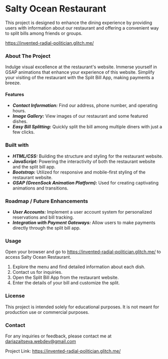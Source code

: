 # Salty Ocean Restaurant

This project is designed to enhance the dining experience by providing users with information about our restaurant and offering a convenient way to split bills among friends or groups.

<https://invented-radial-politician.glitch.me/>

### About The Project
Indulge visual excellence at the restaurant's website. Immerse yourself in GSAP animations that enhance your experience of this website. Simplify your visiting of the restaurant with the Split Bill App, making payments a breeze.
#### Features
* ***Contact Information:*** Find our address, phone number, and operating hours.
* ***Image Gallery:*** View images of our restaurant and some featured dishes.
* ***Easy Bill Splitting:*** Quickly split the bill among multiple diners with just a few clicks.
### Built with
* ***HTML/CSS:*** Building the structure and styling for the restaurant website.
* ***JavaScript:*** Powering the interactivity of both the restaurant website and the split bill app.
* ***Bootstrap:*** Utilized for responsive and mobile-first styling of the restaurant website.
* ***GSAP (GreenSock Animation Platform):*** Used for creating captivating animations and transitions.

### Roadmap / Future Enhancements
* ***User Accounts:*** Implement a user account system for personalized reservations and bill tracking.
* ***Integration with Payment Gateways:*** Allow users to make payments directly through the split bill app.

### Usage

Open your browser and go to <https://invented-radial-politician.glitch.me/> to access Salty Ocean Restaurant.

1. Explore the menu and find detailed information about each dish.
2. Сontact us for inquiries.
3. Open the Split Bill App from the restaurant website.
4. Enter the details of your bill and customize the split.

### License

This project is intended solely for educational purposes. It is not meant for production use or commercial purposes.

### Contact

For any inquiries or feedback, please contact me at [dariazaitseva.webdev@gmail.com](dariazaitseva.webdev@gmail.com)

Project Link: <https://invented-radial-politician.glitch.me/>
